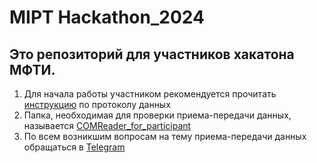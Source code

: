 # MIPT Hackathon_2024
## Это репозиторий для участников хакатона МФТИ.
1) Для начала работы участником рекомендуется прочитать [инструкцию](https://github.com/serikov1/Hackathon_2024/blob/main/instruction.pdf) по протоколу данных
2) Папка, необходимая для проверки приема-передачи данных, называется [COMReader_for_participant](https://github.com/serikov1/Hackathon_2024/tree/main/COMReader_for_participant)
3) По всем возникшим вопросам на тему приема-передачи данных обращаться в [Telegram](https://t.me/savres)
